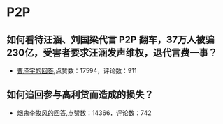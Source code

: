 #  P2P 
## 如何看待汪涵、刘国梁代言 P2P 翻车，37万人被骗230亿，受害者要求汪涵发声维权，退代言费一事？
- [曹泽宇的回答](https://www.zhihu.com/question/404250617/answer/1313286079),点赞数：17594，评论数：911
## 如何追回参与高利贷而造成的损失？
- [烟鬼李牧风的回答](https://www.zhihu.com/question/30787121/answer/49480841),点赞数：14366，评论数：742
